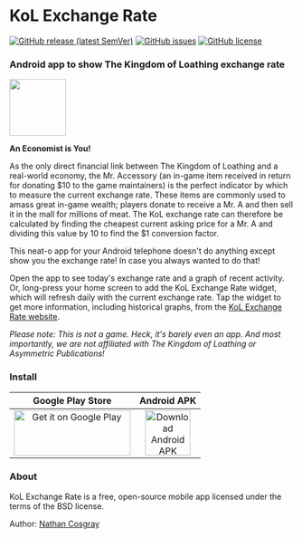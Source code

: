 # KoL Exchange Rate

[![GitHub release (latest SemVer)](https://img.shields.io/github/v/release/ncosgray/KoLExchangeWidget?label=latest%20version&sort=semver)](https://github.com/ncosgray/KoLExchangeWidget/releases)
[![GitHub issues](https://img.shields.io/github/issues/ncosgray/KoLExchangeWidget?color=red)](https://github.com/ncosgray/KoLExchangeWidget/issues)
[![GitHub license](https://img.shields.io/github/license/ncosgray/KoLExchangeWidget?color=lightgrey)](https://github.com/ncosgray/KoLExchangeWidget/blob/master/LICENSE.txt)

### Android app to show The Kingdom of Loathing exchange rate

<img src="https://www.nathanatos.com/images/kolswordguy.gif" width="100" />

**An Economist is You!**

As the only direct financial link between The Kingdom of Loathing and a real-world economy, the Mr. Accessory (an in-game item received in return for donating $10 to the game maintainers) is the perfect indicator by which to measure the current exchange rate. These items are commonly used to amass great in-game wealth; players donate to receive a Mr. A and then sell it in the mall for millions of meat. The KoL exchange rate can therefore be calculated by finding the cheapest current asking price for a Mr. A and dividing this value by 10 to find the $1 conversion factor.

This neat-o app for your Android telephone doesn't do anything except show you the exchange rate! In case you always wanted to do that!

Open the app to see today's exchange rate and a graph of recent activity. Or, long-press your home screen to add the KoL Exchange Rate widget, which will refresh daily with the current exchange rate. Tap the widget to get more information, including historical graphs, from the [KoL Exchange Rate website](https://www.nathanatos.com/kol-exchange-rate/).

*Please note: This is not a game. Heck, it's barely even an app. And most importantly, we are not affiliated with The Kingdom of Loathing or Asymmetric Publications!*

### Install

| Google Play Store | Android APK |
| :--: | :--: |
| <a href="https://play.google.com/store/apps/details?id=com.nathanatos.kolexchangewidget"><img src="https://play.google.com/intl/en_us/badges/static/images/badges/en_badge_web_generic.png" alt="Get it on Google Play" width="206" height="80"/></a> | <a href="https://github.com/ncosgray/KoLExchangeWidget/releases/latest"><img src="https://www.nathanatos.com/images/file-zip-icon.png" alt="Download Android APK" width="80" height="80"/></a> |

### About

KoL Exchange Rate is a free, open-source mobile app licensed under the terms of the BSD license.

Author: [Nathan Cosgray](https://www.nathanatos.com)
